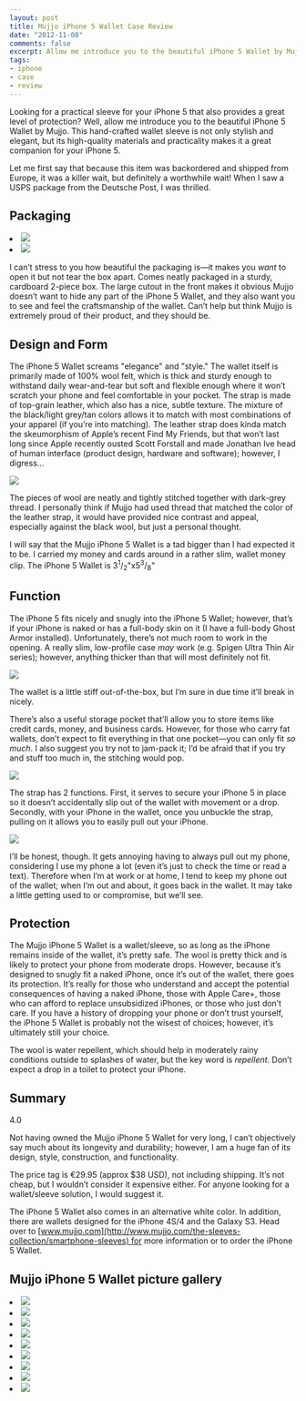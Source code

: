```yaml
---
layout: post
title: Mujjo iPhone 5 Wallet Case Review
date: "2012-11-08"
comments: false
excerpt: Allow me introduce you to the beautiful iPhone 5 Wallet by Mujjo. This hand-crafted wallet sleeve is not only stylish and elegant, but its high-quality materials and practicality makes it a great companion for your iPhone 5.
tags:
- iphone
- case
- review
---
```


Looking for a practical sleeve for your iPhone 5 that also provides a great level of protection? Well, allow me introduce you to the beautiful iPhone 5 Wallet by Mujjo. This hand-crafted wallet sleeve is not only stylish and elegant, but its high-quality materials and practicality makes it a great companion for your iPhone 5.

Let me first say that because this item was backordered and shipped from Europe, it was a killer wait, but definitely a worthwhile wait! When I saw a USPS package from the Deutsche Post, I was thrilled.

## Packaging

<div class="rslides-container">
  <div class="rslides navigation">
    <li><img src="https://farm9.staticflickr.com/8488/8165140151_b8b8e80d56_c.jpg" /></li>
    <li><img src="https://farm8.staticflickr.com/7132/8165139491_766c5c0c88_c.jpg" /></li>
  </div>
</div>

I can’t stress to you how beautiful the packaging is—it makes you *want* to open it but not tear the box apart. Comes neatly packaged in a sturdy, cardboard 2-piece box. The large cutout in the front makes it obvious Mujjo doesn’t want to hide any part of the iPhone 5 Wallet, and they also want you to see and feel the craftsmanship of the wallet. Can’t help but think Mujjo is extremely proud of their product, and they should be.

## Design and Form

The iPhone 5 Wallet screams "elegance" and "style." The wallet itself is primarily made of 100% wool felt, which is thick and sturdy enough to withstand daily wear-and-tear but soft and flexible enough where it won’t scratch your phone and feel comfortable in your pocket. The strap is made of top-grain leather, which also has a nice, subtle texture. The mixture of the black/light grey/tan colors allows it to match with most combinations of your apparel (if you’re into matching). The leather strap does kinda match the skeumorphism of Apple’s recent Find My Friends, but that won’t last long since Apple recently ousted Scott Forstall and made Jonathan Ive head of human interface (product design, hardware and software); however, I digress...

![](https://farm8.staticflickr.com/7248/8165138673_3c9150be8e_c.jpg)

The pieces of wool are neatly and tightly stitched together with dark-grey thread. I personally think if Mujjo had used thread that matched the color of the leather strap, it would have provided nice contrast and appeal, especially against the black wool, but just a personal thought.

I will say that the Mujjo iPhone 5 Wallet is a tad bigger than I had expected it to be. I carried my money and cards around in a rather slim, wallet money clip. The iPhone 5 Wallet is 3<sup>1</sup>/<sub>2</sub>"x5<sup>3</sup>/<sub>8</sub>"

## Function

The iPhone 5 fits nicely and snugly into the iPhone 5 Wallet; however, that’s if your iPhone is naked or has a full-body skin on it (I have a full-body Ghost Armor installed). Unfortunately, there’s not much room to work in the opening. A really slim, low-profile case <em>may</em> work (e.g. Spigen Ultra Thin Air series); however, anything thicker than that will most definitely not fit.

![](https://farm9.staticflickr.com/8480/8165171452_0113517fcc_c.jpg)

The wallet is a little stiff out-of-the-box, but I’m sure in due time it’ll break in nicely.

There’s also a useful storage pocket that’ll allow you to store items like credit cards, money, and business cards. However, for those who carry fat wallets, don’t expect to fit everything in that one pocket—you can only fit *so much*. I also suggest you try not to jam-pack it; I’d be afraid that if you try and stuff too much in, the stitching would pop.

![](https://farm9.staticflickr.com/8346/8165170952_d6705b3d9f_c.jpg)

The strap has 2 functions. First, it serves to secure your iPhone 5 in place so it doesn’t accidentally slip out of the wallet with movement or a drop. Secondly, with your iPhone in the wallet, once you unbuckle the strap, pulling on it allows you to easily pull out your iPhone.

![](https://farm9.staticflickr.com/8480/8165137335_6ca7e86e39_c.jpg)

I’ll be honest, though. It gets annoying having to always pull out my phone, considering I use my phone a lot (even it’s just to check the time or read a text). Therefore when I’m at work or at home, I tend to keep my phone out of the wallet; when I’m out and about, it goes back in the wallet. It may take a little getting used to or compromise, but we’ll see.

## Protection

The Mujjo iPhone 5 Wallet is a wallet/sleeve, so as long as the iPhone remains inside of the wallet, it’s pretty safe. The wool is pretty thick and is likely to protect your phone from moderate drops. However, because it’s designed to snugly fit a naked iPhone, once it’s out of the wallet, there goes its protection. It’s really for those who understand and accept the potential consequences of having a naked iPhone, those with Apple Care+, those who can afford to replace unsubsidized iPhones, or those who just don’t care. If you have a history of dropping your phone or don’t trust yourself, the iPhone 5 Wallet is probably not the wisest of choices; however, it’s ultimately still your choice.

The wool is water repellent, which should help in moderately rainy conditions outside to splashes of water, but the key word is *repellent*. Don’t expect a drop in a toilet to protect your iPhone.

## Summary

<div class="rating">
<div class="rating-bar rating-40">
<div class="rating-value">4.0</div>
</div>
</div>

Not having owned the Mujjo iPhone 5 Wallet for very long, I can’t objectively say much about its longevity and durability; however, I am a huge fan of its design, style, construction, and functionality.

The price tag is €29.95 (approx $38 USD), not including shipping. It’s not cheap, but I wouldn’t consider it expensive either. For anyone looking for a wallet/sleeve solution, I would suggest it.

The iPhone 5 Wallet also comes in an alternative white color. In addition, there are wallets designed for the iPhone 4S/4 and the Galaxy S3. Head over to [www.mujjo.com](http://www.mujjo.com/the-sleeves-collection/smartphone-sleeves) for more information or to order the iPhone 5 Wallet.

## Mujjo iPhone 5 Wallet picture gallery

<div class="rslides-container">
  <div class="rslides navigation">
    <li><img src="https://farm9.staticflickr.com/8488/8165140151_b8b8e80d56_b.jpg" /></li>
    <li><img src="https://farm8.staticflickr.com/7132/8165139491_766c5c0c88_b.jpg" /></li>
    <li><img src="https://farm8.staticflickr.com/7248/8165138673_3c9150be8e_b.jpg" /></li>
    <li><img src="https://farm9.staticflickr.com/8206/8165143669_d4f2c4918f_b.jpg" /></li>
    <li><img src="https://farm8.staticflickr.com/7249/8165138029_b30dbe031e_b.jpg" /></li>
    <li><img src="https://farm9.staticflickr.com/8480/8165137335_6ca7e86e39_b.jpg" /></li>
    <li><img src="https://farm9.staticflickr.com/8200/8165171958_99ae2eee68_b.jpg" /></li>
    <li><img src="https://farm9.staticflickr.com/8480/8165171452_0113517fcc_b.jpg" /></li>
    <li><img src="https://farm9.staticflickr.com/8346/8165170952_d6705b3d9f_b.jpg" /></li>
  </div>
</div>